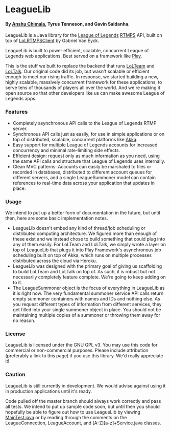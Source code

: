 # LeagueLib
#### By [Anshu Chimala](http://www.achimala.com), Tyrus Tenneson, and Gavin Saldanha.

LeagueLib is a Java library for the [League of Legends](http://www.leagueoflegends.com) [RTMPS](http://en.wikipedia.org/wiki/Real_Time_Messaging_Protocol) API, built on top of [LoLRTMPSClient](http://code.google.com/p/lolrtmpsclient) by Gabriel Van Eyck.

LeagueLib is built to power efficient, scalable, concurrent League of Legends web applications. Best served on a framework like [Play](http://www.playframework.com/).

This is the stuff we built to replace the backend that runs [LoLTeam](http://www.lolteam.net) and [LoLTalk](http://loltalk.achimala.com). Our original code did its job, but wasn't scalable or efficient enough to meet our rising traffic. In response, we started building a new, highly scalable, massively concurrent framework for these applications, to serve tens of thousands of players all over the world. And we're making it open source so that other developers like us can make awesome League of Legends apps.

### Features
* Completely asynchronous API calls to the League of Legends RTMP server.
* Synchronous API calls just as easily, for use in simple applications or on top of distributed, scalable, concurrent platforms like [Akka](http://www.akka.io).
* Easy support for multiple League of Legends accounts for increased concurrency and minimal rate-limiting side effects.
* Efficient design: request only as much information as you need, using the same API calls and structure that League of Legends uses internally.
* Clean MVC patterns: Accounts can easily be marshaled to files or recorded in databases, distributed to different account queues for different servers, and a single LeagueSummoner model can contain references to real-time data across your application that updates in place.

### Usage

We intend to put up a better form of documentation in the future, but until then, here are some basic implementation notes.
* LeagueLib doesn't embed any kind of thread/job scheduling or distributed computing architecture. We figured more than enough of these exist and we instead chose to build something that could plug into any of them easily. For LoLTeam and LoLTalk, we simply wrote a layer on top of LeagueLib that plugs it into Play Framework's asynchronous job scheduling built on top of Akka, which runs on multiple processes distributed across the cloud via Heroku.
* LeagueLib was designed with the primary goal of giving us scaffolding to build LoLTeam and LoLTalk on top of. As such, it is robust but not necessarily completely feature complete. We're going to keep adding on to it.
* The LeagueSummoner object is the focus of everything in LeagueLib as it is right now. The very fundamental summoner service API calls return empty summoner containers with names and IDs and nothing else. As you request different types of information from different services, they get filled into your single summoner object in place. You should not be maintaining multiple copies of a summoner or throwing them away for no reason.

### License
LeagueLib is licensed under the GNU GPL v3. You may use this code for commercial or non-commercial purposes. Please include attribution (preferably a link to this page) if you use this library. We'd really appreciate it!

### Caution
LeagueLib is still currently in development. We would advise against using it in production applications until it's ready.

Code pulled off the master branch should always work correctly and pass all tests. We intend to put up sample code soon, but until then you should hopefully be able to figure out how to use LeagueLib by viewing [MainTest.java](https://github.com/achimala/leaguelib/blob/master/src/com/achimala/leaguelib/tests/MainTest.java) or by reading through the comments on the LeagueConnection, LeagueAccount, and \[A-Z\]\[a-z\]\+Service.java classes.
